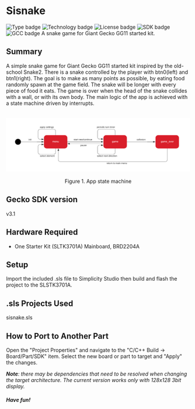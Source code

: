 # Sisnake #
![Type badge](https://img.shields.io/badge/Type-Virtual%20application-green)
![Technology badge](https://img.shields.io/badge/Technology-Platform-green)
![License badge](https://img.shields.io/badge/License-Zlib-green)
![SDK badge](https://img.shields.io/badge/SDK-v3.1.2-green)
![GCC badge](https://img.shields.io/endpoint?url=https://raw.githubusercontent.com/SiliconLabs/application_examples_ci/master/platform_applications/platform_sisnake_gcc.json)
A snake game for Giant Gecko GG11 started kit.

## Summary ##
A simple snake game for Giant Gecko GG11 started kit inspired by the old-school Snake2. There is a snake controlled by the player with btn0(left) and btn1(right). The goal is to make as many points as possible, by eating food randomly spawn at the game field. The snake will be longer with every piece of food it eats. The game is over when the head of the snake collides with a wall, or with its own body.
The main logic of the app is achieved with a state machine driven by interrupts.

<a id="figure-1"></a>
<p align="center">
  <img src="figures/figure1.png" width="700" title="Figure 1. App state machine">
</p>
<center>Figure 1. App state machine</center>

## Gecko SDK version ##

v3.1

## Hardware Required ##

* One Starter Kit (SLTK3701A) Mainboard, BRD2204A

## Setup ##

Import the included .sls file to Simplicity Studio then build and flash the project to the SLSTK3701A.

## .sls Projects Used ##

sisnake.sls

## How to Port to Another Part ##

Open the "Project Properties" and navigate to the "C/C++ Build -> Board/Part/SDK" item.
Select the new board or part to target and "Apply" the changes.

**_Note_**_: there may be dependencies that need to be resolved when changing the target architecture. The current version works only with 128x128 3bit display._
&nbsp;
##### _Have fun!_ #####